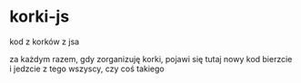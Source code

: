 # korki-js
kod z korków z jsa

za każdym razem, gdy zorganizuję korki, pojawi się tutaj nowy kod
bierzcie i jedzcie z tego wszyscy, czy coś takiego

